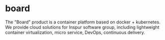 # board

The "Board" product is a container platform based on docker + kubernetes. We provide cloud solutions for Inspur software group, including lightweight container virtualization, micro service, DevOps, continuous delivery.